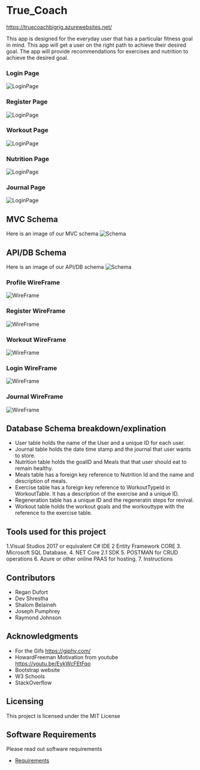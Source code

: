 
# True_Coach

https://truecoachbigrig.azurewebsites.net/

This app is designed for the everyday user that has a particular fitness goal in mind. 
This app will get a user on the right path to achieve their desired goal. 
The app will provide recommendations for exercises and nutrition to achieve the desired goal. 


### Login Page
![LoginPage](/Assets/TrueCoachApp.jpg) 

### Register Page
![LoginPage](https://github.com/true-coach/True-Coach/blob/master/Assets/Register-Page.PNG)  

### Workout Page
![LoginPage](https://github.com/true-coach/True-Coach/blob/master/Assets/Workout-page.PNG)

### Nutrition Page
![LoginPage](https://github.com/true-coach/True-Coach/blob/master/Assets/Nutrition-page.PNG)  

### Journal Page
![LoginPage](https://github.com/true-coach/True-Coach/blob/master/Assets/Journal-page.PNG)  


## MVC Schema
Here is an image of our MVC schema
![Schema](/Assets/MVCSchema.jpg)  

## API/DB Schema
Here is an image of our API/DB schema
![Schema](/Assets/Schema.jpg)  


###  Profile WireFrame
![WireFrame](/Assets/WireFrame1.jpg)  

### Register WireFrame
![WireFrame](/Assets/WireFrame2.jpg)  

### Workout WireFrame
![WireFrame](/Assets/WireFrame3.jpg)  

### Login WireFrame
![WireFrame](/Assets/WireFrame4.jpg) 

### Journal WireFrame
![WireFrame](/Assets/WireFrame6.jpg)  

## Database Schema breakdown/explination
* User table holds the name of the User and a unique ID for each user. 
* Journal table holds the date time stamp and the journal that user wants to store. 
* Nutrition table holds the goalID and Meals that that user should eat to remain healthy. 
* Meals table has a foreign key reference to Nutrition Id and the name and description of meals. 
* Exercise table has a foreign key reference to WorkoutTypeId in WorkoutTable. It has a description of the exercise and a unique ID. 
* Regeneration table has a unique ID and the regeneratin steps for revival. 
* Workout table holds the workout goals and the workouttype with the reference to the exercise table. 

## Tools used for this project
1.Visual Studios 2017 or equivalent C# IDE
2 Entity Framework CORE
3. Microsoft SQL Database.
4. NET Core 2.1 SDK
5. POSTMAN for CRUD operations
6. Azure or other online PAAS for hosting.
7. Instructions

## Contributors
* Regan Dufort
* Dev Shrestha
* Shalom Belaineh
* Joseph Pumphrey
* Raymond Johnson

## Acknowledgments

* For the Gifs https://giphy.com/
* HowardFreeman Motivation from youtube https://youtu.be/EykWcFEtFqo 
* Bootstrap website
* W3 Schools
* StackOverflow

## Licensing 

This project is licensed under the MIT License

## Software Requirements 
Please read out software requirements
* [Requirements](https://github.com/true-coach/True-Coach/blob/master/Requirements.md)  

